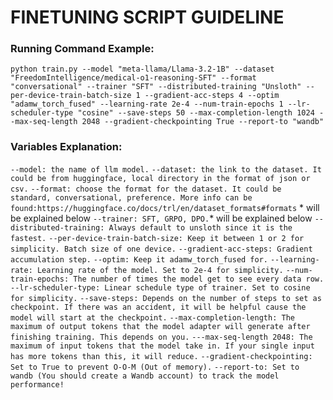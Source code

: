# FINETUNING SCRIPT GUIDELINE

### Running Command Example:

```python train.py --model "meta-llama/Llama-3.2-1B" --dataset "FreedomIntelligence/medical-o1-reasoning-SFT" --format "conversational" --trainer "SFT" --distributed-training "Unsloth" --per-device-train-batch-size 1 --gradient-acc-steps 4 --optim "adamw_torch_fused" --learning-rate 2e-4 --num-train-epochs 1 --lr-scheduler-type "cosine" --save-steps 50 --max-completion-length 1024 --max-seq-length 2048 --gradient-checkpointing True --report-to "wandb"```

### Variables Explanation:

```--model: the name of llm model.```
```--dataset: the link to the dataset. It could be from huggingface, local directory in the format of json or csv.```
```--format: choose the format for the dataset. It could be standard, conversational, preference. More info can be found:https://huggingface.co/docs/trl/en/dataset_formats#formats``` * will be explained below
```--trainer: SFT, GRPO, DPO.```* will be explained below
```--distributed-training: Always default to unsloth since it is the fastest.```
```--per-device-train-batch-size: Keep it between 1 or 2 for simplicity. Batch size of one device.```
```--gradient-acc-steps: Gradient accumulation step.```
```--optim: Keep it adamw_torch_fused for.```
```--learning-rate: Learning rate of the model. Set to 2e-4 for simplicity.```
```--num-train-epochs: The number of times the model get to see every data row.```
```--lr-scheduler-type: Linear schedule type of trainer. Set to cosine for simplicity.```
```--save-steps: Depends on the number of steps to set as checkpoint. If there was an accident, it will be helpful cause the model will start at the checkpoint.```
```--max-completion-length: The maximum of output tokens that the model adapter will generate after finishing training. This depends on you.```
```---max-seq-length 2048: The maximum of input tokens that the model take in. If your single input has more tokens than this, it will reduce.```
```--gradient-checkpointing: Set to True to prevent O-O-M (Out of memory).```
```--report-to: Set to wandb (You should create a Wandb account) to track the model performance!```
